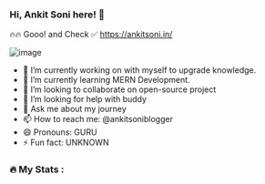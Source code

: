 ### Hi, Ankit Soni here! 👋
🔥🔥 Gooo! and Check ✅ https://ankitsoni.in/

![image](https://github.com/ankitsoniblogger/ankitsoniblogger/assets/38998710/aa3dc932-f452-48e8-9a47-10a8cc55ac80)


- 🔭 I’m currently working on with myself to upgrade knowledge.
- 🌱 I’m currently learning MERN Development.
- 👯 I’m looking to collaborate on open-source project
- 🤔 I’m looking for help with buddy
- 💬 Ask me about my journey
- 📫 How to reach me: @ankitsoniblogger
- 😄 Pronouns: GURU
- ⚡ Fun fact: UNKNOWN


### :fire: My Stats :
